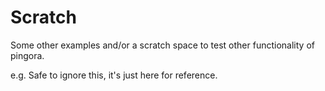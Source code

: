 # Scratch

Some other examples and/or a scratch space to test other functionality of pingora.

e.g. Safe to ignore this, it's just here for reference.
